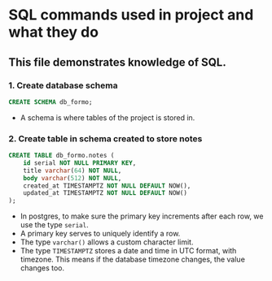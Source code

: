 # SQL commands used in project and what they do

## This file demonstrates knowledge of SQL.

### 1. Create database **schema**

```sql
CREATE SCHEMA db_formo;
```

- A schema is where tables of the project is stored in.

### 2. Create **table** in **schema** created to store notes

```sql
CREATE TABLE db_formo.notes (
    id serial NOT NULL PRIMARY KEY,
    title varchar(64) NOT NULL,
    body varchar(512) NOT NULL,
    created_at TIMESTAMPTZ NOT NULL DEFAULT NOW(),
    updated_at TIMESTAMPTZ NOT NULL DEFAULT NOW()
);
```

- In postgres, to make sure the primary key increments after each row, we use the type `serial`.
- A primary key serves to uniquely identify a row.
- The type `varchar()` allows a custom character limit.
- The type `TIMESTAMPTZ` stores a date and time in UTC format, with timezone. This means if the database timezone changes, the value changes too.



